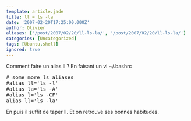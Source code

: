```yaml
---
template: article.jade
title: ll = ls -la
date: '2007-02-20T17:25:00.000Z'
author: Olivier
aliases: ['/post/2007/02/20/ll-ls-la/', '/post/2007/02/20/ll-ls-la/']
categories: [Uncategorized]
tags: [Ubuntu,shell]
ignored: true
---
```


<p>Comment faire un alias ll ? En faisant un vi ~/.bashrc</p> 
<pre class="prettyprint lang-bsh">
# some more ls aliases 
#alias ll='ls -l' 
#alias la='ls -A' 
#alias l='ls -CF' 
alias ll='ls -la' 
</pre> 
<p>En puis il suffit de taper ll. Et on retrouve ses bonnes habitudes.</p>